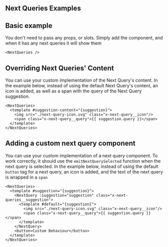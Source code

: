 ## Next Queries Examples

  ## Basic example

  You don't need to pass any props, or slots. Simply add the component, and when it has any next
  queries it will show them

  ```vue
  <NextQueries />
  ```

  ## Overriding Next Queries' Content

  You can use your custom implementation of the Next Query's content.
  In the example below, instead of using the default Next Query's content, an icon
  is added, as well as a span with the query of the Next Query suggestion.

  ```vue
  <NextQueries>
    <template #suggestion-content="{suggestion}">
      <img src="./next-query-icon.svg" class="x-next-query__icon"/>
      <span class="x-next-query__query">{{ suggestion.query }}</span>
    </template>
  </NextQueries>
  ```

  ## Adding a custom next query component

  You can use your custom implementation of a next query component. To work correctly, it should
  use the `emitNextQuerySelected` function when the next query is selected.
  In the example below, instead of using the default `button` tag for a next query, an icon is
  added, and the text of the next query is wrapped in a `span`
  ```vue
  <NextQueries>
    <template #suggestion="{suggestion}">
      <NextQuery :suggestion="suggestion" class="x-next-queries__suggestion">
        <template #default="{suggestion}">
          <img src="./next-query-icon.svg" class="x-next-query__icon"/>
          <span class="x-next-query__query">{{ suggestion.query }}</span>
        </template>
      </NextQuery>
      <button>Custom Behaviour</button>
    </template>
  </NextQueries>
  ```
